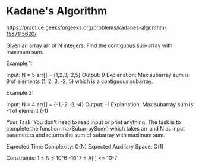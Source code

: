 # Kadane's Algorithm

https://practice.geeksforgeeks.org/problems/kadanes-algorithm-1587115620/

Given an array arr of N integers. Find the contiguous sub-array with maximum sum.

 

Example 1:

Input:
N = 5
arr[] = {1,2,3,-2,5}
Output: 9
Explanation: Max subarray sum is 9
of elements (1, 2, 3, -2, 5) which 
is a contiguous subarray.
 

Example 2:

Input:
N = 4
arr[] = {-1,-2,-3,-4}
Output: -1
Explanation: Max subarray sum is -1 
of element (-1)
 

Your Task:
You don't need to read input or print anything. The task is to complete the function maxSubarraySum() which takes arr and N as input parameters and returns the sum of subarray with maximum sum.

 

Expected Time Complexity: O(N)
Expected Auxiliary Space: O(1)

 

Constraints:
1 ≤ N ≤ 10^6
-10^7 ≤ A[i] <= 10^7
